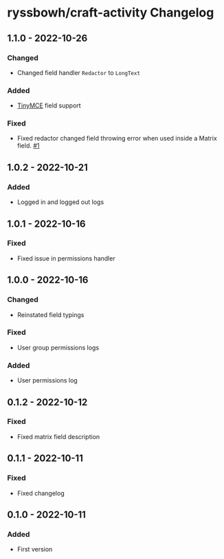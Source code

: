 # ryssbowh/craft-activity Changelog

## 1.1.0 - 2022-10-26
### Changed
- Changed field handler `Redactor` to `LongText`
### Added
- [TinyMCE](https://plugins.craftcms.com/tinymce) field support
### Fixed
- Fixed redactor changed field throwing error when used inside a Matrix field. [#1](https://github.com/ryssbowh/craft-activity/issues/1)

## 1.0.2 - 2022-10-21
### Added
- Logged in and logged out logs

## 1.0.1 - 2022-10-16
### Fixed
- Fixed issue in permissions handler

## 1.0.0 - 2022-10-16
### Changed
- Reinstated field typings
### Fixed
- User group permissions logs
### Added
- User permissions log

## 0.1.2 - 2022-10-12
### Fixed
- Fixed matrix field description

## 0.1.1 - 2022-10-11
### Fixed
- Fixed changelog

## 0.1.0 - 2022-10-11
### Added
- First version